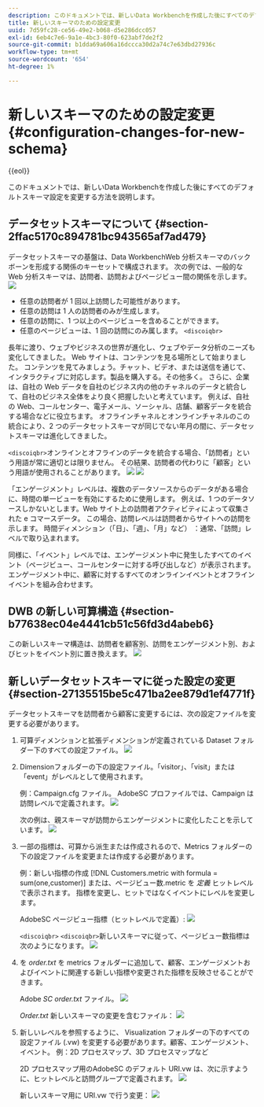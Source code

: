 ```yaml
---
description: このドキュメントでは、新しいData Workbenchを作成した後にすべてのデフォルトスキーマ設定を変更する方法を説明します。
title: 新しいスキーマのための設定変更
uuid: 7d59fc28-ce56-49e2-b068-d5e286dcc057
exl-id: 6eb4c7e6-9a1e-4bc3-80f0-623abf7de2f2
source-git-commit: b1dda69a606a16dccca30d2a74c7e63dbd27936c
workflow-type: tm+mt
source-wordcount: '654'
ht-degree: 1%

---
```


# 新しいスキーマのための設定変更{#configuration-changes-for-new-schema}

{{eol}}

このドキュメントでは、新しいData Workbenchを作成した後にすべてのデフォルトスキーマ設定を変更する方法を説明します。

## データセットスキーマについて {#section-2ffac5170c894781bc943565af7ad479}

データセットスキーマの基盤は、Data WorkbenchWeb 分析スキーマのバックボーンを形成する関係のキーセットで構成されます。 次の例では、一般的な Web 分析スキーマは、訪問者、訪問およびページビュー間の関係を示します。 ![](assets/dwb_impl_schema_change1.png)

* 任意の訪問者が 1 回以上訪問した可能性があります。
* 任意の訪問は 1 人の訪問者のみが生成します。
* 任意の訪問に、1 つ以上のページビューを含めることができます。
* 任意のページビューは、1 回の訪問にのみ属します。 `<discoiqbr>`

長年に渡り、ウェブやビジネスの世界が進化し、ウェブやデータ分析のニーズも変化してきました。 Web サイトは、コンテンツを見る場所として始まりました。 コンテンツを見てみましょう。チャット、ビデオ、または送信を通じて、インタラクティブに対応します。製品を購入する。その他多く。 さらに、企業は、自社の Web データを自社のビジネス内の他のチャネルのデータと統合して、自社のビジネス全体をより良く把握したいと考えています。 例えば、自社の Web、コールセンター、電子メール、ソーシャル、店舗、顧客データを統合する場合などに役立ちます。 オフラインチャネルとオンラインチャネルのこの統合により、2 つのデータセットスキーマが同じでない年月の間に、データセットスキーマは進化してきました。

`<discoiqbr>`オンラインとオフラインのデータを統合する場合、「訪問者」という用語が常に適切とは限りません。 その結果、訪問者の代わりに「顧客」という用語が使用されることがあります。 ![](assets/dwb_impl_schema_change2.png) ![](assets/dwb_impl_schema_change3.png)

「エンゲージメント」レベルは、複数のデータソースからのデータがある場合に、時間の単一ビューを有効にするために使用します。 例えば、1 つのデータソースしかないとします。Web サイト上の訪問者アクティビティによって収集された e コマースデータ。 この場合、訪問レベルは訪問者からサイトへの訪問を示します。 時間ディメンション（「日」、「週」、「月」など） ：通常、「訪問」レベルで取り込まれます。

同様に、「イベント」レベルでは、エンゲージメント中に発生したすべてのイベント（ページビュー、コールセンターに対する呼び出しなど）が表示されます。 エンゲージメント中に、顧客に対するすべてのオンラインイベントとオフラインイベントを組み合わせます。

## DWB の新しい可算構造 {#section-b77638ec04e4441cb51c56fd3d4abeb6}

この新しいスキーマ構造は、訪問者を顧客別、訪問をエンゲージメント別、およびヒットをイベント別に置き換えます。 ![](assets/dwb_impl_schema_change4.png)

## 新しいデータセットスキーマに従った設定の変更 {#section-27135515be5c471ba2ee879d1ef4771f}

データセットスキーマを訪問者から顧客に変更するには、次の設定ファイルを変更する必要があります。

1. 可算ディメンションと拡張ディメンションが定義されている Dataset フォルダー下のすべての設定ファイル。 ![](assets/dwb_impl_schema_change5.png)

1. Dimensionフォルダーの下の設定ファイル。「visitor」、「visit」または「event」がレベルとして使用されます。

   例：Campaign.cfg ファイル。 AdobeSC プロファイルでは、Campaign は訪問レベルで定義されます。 ![](assets/dwb_impl_schema_change6.png)

   次の例は、親スキーマが訪問からエンゲージメントに変化したことを示しています。 ![](assets/dwb_impl_API10.png)

1. 一部の指標は、可算から派生または作成されるので、Metrics フォルダーの下の設定ファイルを変更または作成する必要があります。

   例：新しい指標の作成 [!DNL Customers.metric with formula = sum(one,customer)] または、ページビュー数.metric を *定義* ヒットレベルで表示されます。 指標を変更し、ヒットではなくイベントにレベルを変更します。

   AdobeSC ページビュー指標（ヒットレベルで定義）: ![](assets/dwb_impl_API8.png)

   `<discoiqbr>` `<discoiqbr>`新しいスキーマに従って、ページビュー数指標は次のようになります。 ![](assets/dwb_impl_API9.png)

1. を *order.txt* を metrics フォルダーに追加して、顧客、エンゲージメントおよびイベントに関連する新しい指標や変更された指標を反映させることができます。

   Adobe *SC order.txt* ファイル。 ![](assets/dwb_impl_API11.png)

   *Order.txt* 新しいスキーマの変更を含むファイル： ![](assets/dwb_impl_API12.png)

1. 新しいレベルを参照するように、 Visualization フォルダーの下のすべての設定ファイル (.vw) を変更する必要があります。顧客、エンゲージメント、イベント。 例：2D プロセスマップ、3D プロセスマップなど

   2D プロセスマップ用のAdobeSC のデフォルト URI.vw は、次に示すように、ヒットレベルと訪問グループで定義されます。 ![](assets/dwb_impl_API14.png)

   新しいスキーマ用に URI.vw で行う変更： ![](assets/dwb_impl_API15.png)
